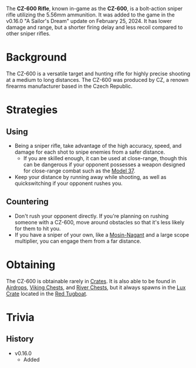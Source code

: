 The **CZ-600 Rifle**, known in-game as the **CZ-600**, is a bolt-action sniper rifle utilizing the 5.56mm ammunition. It was added to the game in the v0.16.0 "A Sailor's Dream" update on February 25, 2024. It has lower damage and range, but a shorter firing delay and less recoil compared to other sniper rifles.

# Background
The CZ-600 is a versatile target and hunting rifle for highly precise shooting at a medium to long distances. The CZ-600 was produced by CZ, a renown firearms manufacturer based in the Czech Republic.

# Strategies

## Using
- Being a sniper rifle, take advantage of the high accuracy, speed, and damage for each shot to snipe enemies from a safer distance.
  - If you are skilled enough, it can be used at close-range, though this can be dangerous if your opponent possesses a weapon designed for close-range combat such as the [Model 37](/weapons/guns/model_37).
- Keep your distance by running away while shooting, as well as quickswitching if your opponent rushes you.

## Countering
- Don't rush your opponent directly. If you're planning on rushing someone with a CZ-600, move around obstacles so that it's less likely for them to hit you.
- If you have a sniper of your own, like a [Mosin-Nagant](/weapons/guns/mosin) and a large scope multiplier, you can engage them from a far distance.

# Obtaining
The CZ-600 is obtainable rarely in [Crates](/obstacles/crates). It is also able to be found in [Airdrops](/obstacles/airdrops), [Viking Chests](/obstacles/viking_chest), and [River Chests](/obstacles/river_chest), but it always spawns in  the [Lux Crate](/obstacles/lux_crate) located in the [Red Tugboat](/buildings/tugboat_red).

# Trivia

## History
- v0.16.0
  - Added
